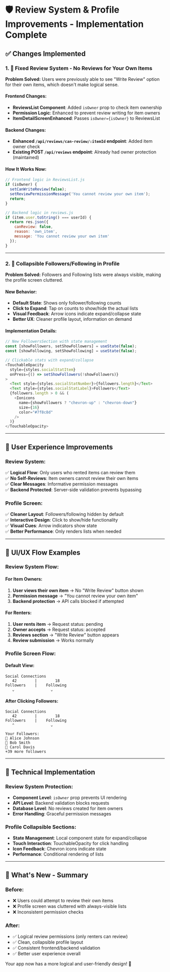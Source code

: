 # 🛡️ Review System & Profile Improvements - Implementation Complete

## ✅ **Changes Implemented**

### **1. 🚫 Fixed Review System - No Reviews for Your Own Items**

**Problem Solved:** Users were previously able to see "Write Review" option for their own items, which doesn't make logical sense.

#### **Frontend Changes:**
- **ReviewsList Component**: Added `isOwner` prop to check item ownership
- **Permission Logic**: Enhanced to prevent review writing for item owners
- **ItemDetailScreenEnhanced**: Passes `isOwner={isOwner}` to ReviewsList

#### **Backend Changes:**
- **Enhanced `/api/reviews/can-review/:itemId` endpoint**: Added item owner check
- **Existing POST `/api/reviews` endpoint**: Already had owner protection (maintained)

#### **How It Works Now:**
```javascript
// Frontend logic in ReviewsList.js
if (isOwner) {
  setCanWriteReview(false);
  setReviewPermissionMessage('You cannot review your own item');
  return;
}

// Backend logic in reviews.js
if (item.user.toString() === userId) {
  return res.json({
    canReview: false,
    reason: 'own_item',
    message: 'You cannot review your own item'
  });
}
```

---

### **2. 🔽 Collapsible Followers/Following in Profile**

**Problem Solved:** Followers and Following lists were always visible, making the profile screen cluttered.

#### **New Behavior:**
- **Default State**: Shows only follower/following counts
- **Click to Expand**: Tap on counts to show/hide the actual lists
- **Visual Feedback**: Arrow icons indicate expand/collapse state
- **Better UX**: Cleaner profile layout, information on demand

#### **Implementation Details:**
```javascript
// New FollowersSection with state management
const [showFollowers, setShowFollowers] = useState(false);
const [showFollowing, setShowFollowing] = useState(false);

// Clickable stats with expand/collapse
<TouchableOpacity 
  style={styles.socialStatItem}
  onPress={() => setShowFollowers(!showFollowers)}
>
  <Text style={styles.socialStatNumber}>{followers.length}</Text>
  <Text style={styles.socialStatLabel}>Followers</Text>
  {followers.length > 0 && (
    <Ionicons 
      name={showFollowers ? "chevron-up" : "chevron-down"} 
      size={16} 
      color="#7f8c8d" 
    />
  )}
</TouchableOpacity>
```

---

## 🎯 **User Experience Improvements**

### **Review System:**
✅ **Logical Flow**: Only users who rented items can review them  
✅ **No Self-Reviews**: Item owners cannot review their own items  
✅ **Clear Messages**: Informative permission messages  
✅ **Backend Protected**: Server-side validation prevents bypassing  

### **Profile Screen:**
✅ **Cleaner Layout**: Followers/following hidden by default  
✅ **Interactive Design**: Click to show/hide functionality  
✅ **Visual Cues**: Arrow indicators show state  
✅ **Better Performance**: Only renders lists when needed  

---

## 📱 **UI/UX Flow Examples**

### **Review System Flow:**

#### **For Item Owners:**
1. **User views their own item** → No "Write Review" button shown
2. **Permission message** → "You cannot review your own item"
3. **Backend protection** → API calls blocked if attempted

#### **For Renters:**
1. **User rents item** → Request status: pending
2. **Owner accepts** → Request status: accepted  
3. **Reviews section** → "Write Review" button appears
4. **Review submission** → Works normally

### **Profile Screen Flow:**

#### **Default View:**
```
Social Connections
   42        |        18
Followers    |    Following
   ⌄                ⌄
```

#### **After Clicking Followers:**
```
Social Connections
   42        |        18
Followers    |    Following
   ⌃                ⌄

Your Followers:
👤 Alice Johnson
👤 Bob Smith
👤 Carol Davis
+39 more followers
```

---

## 🔧 **Technical Implementation**

### **Review System Protection:**
- **Component Level**: `isOwner` prop prevents UI rendering
- **API Level**: Backend validation blocks requests  
- **Database Level**: No reviews created for item owners
- **Error Handling**: Graceful permission messages

### **Profile Collapsible Sections:**
- **State Management**: Local component state for expand/collapse
- **Touch Interaction**: TouchableOpacity for click handling
- **Icon Feedback**: Chevron icons indicate state
- **Performance**: Conditional rendering of lists

---

## 🚀 **What's New - Summary**

### **Before:**
- ❌ Users could attempt to review their own items
- ❌ Profile screen was cluttered with always-visible lists
- ❌ Inconsistent permission checks

### **After:**
- ✅ Logical review permissions (only renters can review)
- ✅ Clean, collapsible profile layout
- ✅ Consistent frontend/backend validation
- ✅ Better user experience overall

Your app now has a more logical and user-friendly design! 🎉
